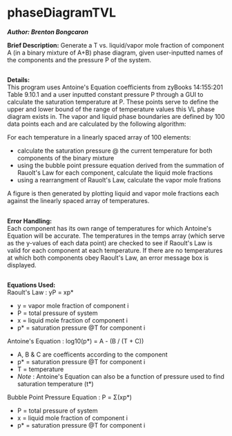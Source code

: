 # phaseDiagramTVL
***Author: Brenton Bongcaron***

**Brief Description:**
Generate a T vs. liquid/vapor mole fraction of component A (in a binary mixture of A+B) phase diagram, given user-inputted names of the components and the pressure P of the system.
##
**Details:**  
This program uses Antoine's Equation coefficients from zyBooks 14:155:201 Table 9.10.1 and a user inputted constant pressure P through a GUI
to calculate the saturation temperature at P. These points serve to define the upper and lower bound of the range of temperature values
this VL phase diagram exists in. The vapor and liquid phase boundaries are defined by 100 data points each and are calculated by the following algorithm:
  
For each temperature in a linearly spaced array of 100 elements:  
  - calculate the saturation pressure @ the current temperature for both components of the binary mixture  
  - using the bubble point pressure equation derived from the summation of Rauolt's Law for each component, calculate the liquid mole fractions    
  - using a rearrangment of Rauolt's Law, calculate the vapor mole frations  
      
  A figure is then generated by plotting liquid and vapor mole fractions each against the linearly spaced array of temperatures.  
##    
**Error Handling:**  
Each component has its own range of temperatures for which Antoine's Equation will be accurate. The temperatures in the temps array (which serve as the
y-values of each data point) are checked to see if Raoult's Law is valid for each component at each temperature. If there are no temperatures at which
both components obey Raoult's Law, an error message box is displayed.
##
**Equations Used:**  
Raoult's Law : yP = xp*  
  - y = vapor mole fraction of component i  
  - P = total pressure of system  
  - x = liquid mole fraction of component i  
  - p* = saturation pressure @T for component i  
  
Antoine's Equation : log10(p*) = A - (B / (T + C))  
  - A, B & C are coefficents according to the component  
  - p* = saturation pressure @T for component i  
  - T = temperature  
  - *Note* : Antoine's Equation can also be a function of pressure used to find saturation temperature (t*)  
  
Bubble Point Pressure Equation : P = Σ(xp*)  
  - P = total pressure of system
  - x = liquid mole fraction of component i
  - p* = saturation pressure @T for component i
  

